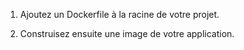 1. Ajoutez un Dockerfile à la racine de votre projet.

2. Construisez ensuite une image de votre application.
